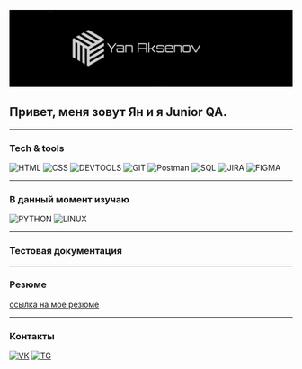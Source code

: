 ![Header](https://github.com/PyroJombie/PyroJombie/blob/main/pic/logo.jpg?raw=true)


## **Привет, меня зовут Ян и я Junior QA.**
___
### Tech & tools
![HTML](https://img.shields.io/badge/HTML-000000?style=for-the-badge&logo=HTML)
![CSS](https://img.shields.io/badge/CSS-000000?style=for-the-badge&logo=)
![DEVTOOLS](https://img.shields.io/badge/DevTools-000000?style=for-the-badge&logo=GoogleChrome) 
![GIT](https://img.shields.io/badge/GIT-000000?style=for-the-badge&logo=GIT)
![Postman](https://img.shields.io/badge/Postman-000000?style=for-the-badge&logo=Postman)
![SQL](https://img.shields.io/badge/Sql-000000?style=for-the-badge&logo=Mysql)
![JIRA](https://img.shields.io/badge/Jira-000000?style=for-the-badge&logo=Jira)
![FIGMA](https://img.shields.io/badge/Figma-000000?style=for-the-badge&logo=Figma)
___
### В данный момент изучаю
![PYTHON](https://img.shields.io/badge/Python-000000?style=for-the-badge&logo=Python)
![LINUX](https://img.shields.io/badge/Linux-000000?style=for-the-badge&logo=Linux)
___
### Тестовая документация
___
### Резюме
[ссылка на мое резюме](https://spb.hh.ru/resume/0696273bff0c0e9b0e0039ed1f515355307762)
___ 
### Контакты

[![VK](https://img.shields.io/badge/VK-000000?style=for-the-badge&logo=VK)](https://vk.com/pyrojombie)
[![TG](https://img.shields.io/badge/Telegram-000000?style=for-the-badge&logo=Telegram)](https://t.me/pyrojombie)
